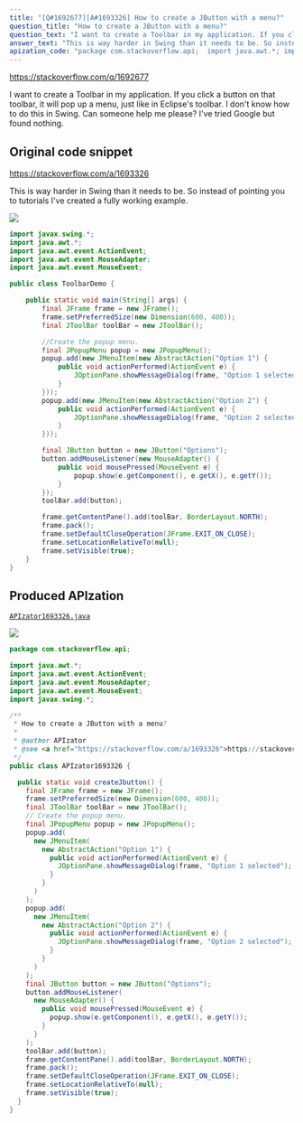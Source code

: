 ```yaml
---
title: "[Q#1692677][A#1693326] How to create a JButton with a menu?"
question_title: "How to create a JButton with a menu?"
question_text: "I want to create a Toolbar in my application. If you click a button on that toolbar, it will pop up a menu, just like in Eclipse's toolbar. I don't know how to do this in Swing. Can someone help me please? I've tried Google but found nothing."
answer_text: "This is way harder in Swing than it needs to be. So instead of pointing you to tutorials I've created a fully working example."
apization_code: "package com.stackoverflow.api;  import java.awt.*; import java.awt.event.ActionEvent; import java.awt.event.MouseAdapter; import java.awt.event.MouseEvent; import javax.swing.*;  /**  * How to create a JButton with a menu?  *  * @author APIzator  * @see <a href=\"https://stackoverflow.com/a/1693326\">https://stackoverflow.com/a/1693326</a>  */ public class APIzator1693326 {    public static void createJbutton() {     final JFrame frame = new JFrame();     frame.setPreferredSize(new Dimension(600, 400));     final JToolBar toolBar = new JToolBar();     // Create the popup menu.     final JPopupMenu popup = new JPopupMenu();     popup.add(       new JMenuItem(         new AbstractAction(\"Option 1\") {           public void actionPerformed(ActionEvent e) {             JOptionPane.showMessageDialog(frame, \"Option 1 selected\");           }         }       )     );     popup.add(       new JMenuItem(         new AbstractAction(\"Option 2\") {           public void actionPerformed(ActionEvent e) {             JOptionPane.showMessageDialog(frame, \"Option 2 selected\");           }         }       )     );     final JButton button = new JButton(\"Options\");     button.addMouseListener(       new MouseAdapter() {         public void mousePressed(MouseEvent e) {           popup.show(e.getComponent(), e.getX(), e.getY());         }       }     );     toolBar.add(button);     frame.getContentPane().add(toolBar, BorderLayout.NORTH);     frame.pack();     frame.setDefaultCloseOperation(JFrame.EXIT_ON_CLOSE);     frame.setLocationRelativeTo(null);     frame.setVisible(true);   } }"
---
```


https://stackoverflow.com/q/1692677

I want to create a Toolbar in my application. If you click a button on that toolbar, it will pop up a menu, just like in Eclipse&#x27;s toolbar. I don&#x27;t know how to do this in Swing. Can someone help me please? I&#x27;ve tried Google but found nothing.



## Original code snippet

https://stackoverflow.com/a/1693326

This is way harder in Swing than it needs to be. So instead of pointing you to tutorials I&#x27;ve created a fully working example.

<div class="code-logo"><img src="/stackoverflow.png" /></div>

```java
import javax.swing.*;
import java.awt.*;
import java.awt.event.ActionEvent;
import java.awt.event.MouseAdapter;
import java.awt.event.MouseEvent;

public class ToolbarDemo {

    public static void main(String[] args) {
        final JFrame frame = new JFrame();
        frame.setPreferredSize(new Dimension(600, 400));
        final JToolBar toolBar = new JToolBar();

        //Create the popup menu.
        final JPopupMenu popup = new JPopupMenu();
        popup.add(new JMenuItem(new AbstractAction("Option 1") {
            public void actionPerformed(ActionEvent e) {
                JOptionPane.showMessageDialog(frame, "Option 1 selected");
            }
        }));
        popup.add(new JMenuItem(new AbstractAction("Option 2") {
            public void actionPerformed(ActionEvent e) {
                JOptionPane.showMessageDialog(frame, "Option 2 selected");
            }
        }));

        final JButton button = new JButton("Options");
        button.addMouseListener(new MouseAdapter() {
            public void mousePressed(MouseEvent e) {
                popup.show(e.getComponent(), e.getX(), e.getY());
            }
        });
        toolBar.add(button);

        frame.getContentPane().add(toolBar, BorderLayout.NORTH);
        frame.pack();
        frame.setDefaultCloseOperation(JFrame.EXIT_ON_CLOSE);
        frame.setLocationRelativeTo(null);
        frame.setVisible(true);
    }
}
```

## Produced APIzation

[`APIzator1693326.java`](https://github.com/pasqualesalza/apization/raw/main/data/search/APIzator1693326.java)

<div class="code-logo"><img src="/apizator.png" /></div>

```java
package com.stackoverflow.api;

import java.awt.*;
import java.awt.event.ActionEvent;
import java.awt.event.MouseAdapter;
import java.awt.event.MouseEvent;
import javax.swing.*;

/**
 * How to create a JButton with a menu?
 *
 * @author APIzator
 * @see <a href="https://stackoverflow.com/a/1693326">https://stackoverflow.com/a/1693326</a>
 */
public class APIzator1693326 {

  public static void createJbutton() {
    final JFrame frame = new JFrame();
    frame.setPreferredSize(new Dimension(600, 400));
    final JToolBar toolBar = new JToolBar();
    // Create the popup menu.
    final JPopupMenu popup = new JPopupMenu();
    popup.add(
      new JMenuItem(
        new AbstractAction("Option 1") {
          public void actionPerformed(ActionEvent e) {
            JOptionPane.showMessageDialog(frame, "Option 1 selected");
          }
        }
      )
    );
    popup.add(
      new JMenuItem(
        new AbstractAction("Option 2") {
          public void actionPerformed(ActionEvent e) {
            JOptionPane.showMessageDialog(frame, "Option 2 selected");
          }
        }
      )
    );
    final JButton button = new JButton("Options");
    button.addMouseListener(
      new MouseAdapter() {
        public void mousePressed(MouseEvent e) {
          popup.show(e.getComponent(), e.getX(), e.getY());
        }
      }
    );
    toolBar.add(button);
    frame.getContentPane().add(toolBar, BorderLayout.NORTH);
    frame.pack();
    frame.setDefaultCloseOperation(JFrame.EXIT_ON_CLOSE);
    frame.setLocationRelativeTo(null);
    frame.setVisible(true);
  }
}

```